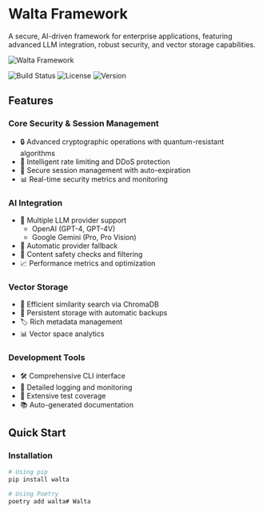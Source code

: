 # Walta Framework

A secure, AI-driven framework for enterprise applications, featuring advanced LLM integration, robust security, and vector storage capabilities.

![Walta Framework](docs/images/walta-logo.png)

![Build Status](https://github.com/Craig444444444/Walta/workflows/CI/badge.svg)
![License](https://img.shields.io/badge/license-MIT-blue.svg)
![Version](https://img.shields.io/badge/version-0.7.0-green.svg)

## Features

### Core Security & Session Management
- 🔒 Advanced cryptographic operations with quantum-resistant algorithms
- 🚦 Intelligent rate limiting and DDoS protection
- 🎫 Secure session management with auto-expiration
- 📊 Real-time security metrics and monitoring

### AI Integration
- 🤖 Multiple LLM provider support
  - OpenAI (GPT-4, GPT-4V)
  - Google Gemini (Pro, Pro Vision)
- 🔄 Automatic provider fallback
- 🎯 Content safety checks and filtering
- 📈 Performance metrics and optimization

### Vector Storage
- 📁 Efficient similarity search via ChromaDB
- 💾 Persistent storage with automatic backups
- 🏷️ Rich metadata management
- 📊 Vector space analytics

### Development Tools
- 🛠️ Comprehensive CLI interface
- 📝 Detailed logging and monitoring
- 🧪 Extensive test coverage
- 📚 Auto-generated documentation

## Quick Start

### Installation

```bash
# Using pip
pip install walta

# Using Poetry
poetry add walta# Walta
